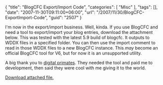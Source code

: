 {
	"title": "BlogCFC Export/Import Code",
	"categories": [
		"Misc"
	],
	"tags": [],
	"date": "2007-11-30T09:11:00+06:00",
	"url": "/2007/11/30/BlogCFC-ExportImport-Code",
	"guid": "2507"
}

I'm now in the export/import business. Well, kinda. If you use BlogCFC and need a tool to export/import your blog entries, download the attachment below. This was tested with the latest 5.9 build of blogcfc. It outputs to WDDX files in a specified folder. You can then use the import comment to read in those WDDX files to a new BlogCFC instance. This <i>may</i> become an official BlogCFC tool for V6, but for now it is an unsupported utility. 

A big thank you to <a href="http://www.digitalprimates.com/">digital primates</a>. They needed the tool and paid me to development, then said they were cool with me giving it to the world.<p><a href='enclosures/D%3A%5Chosts%5Cwww%2Ecoldfusionjedi%2Ecom%5Cenclosures%2FArchive13%2Ezip'>Download attached file.</a></p>